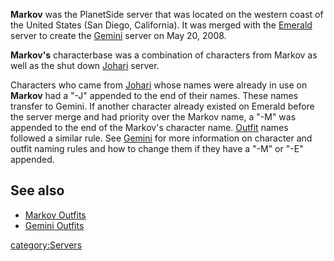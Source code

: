 **Markov** was the PlanetSide server that was located on the western
coast of the United States (San Diego, California). It was merged with
the [Emerald](Emerald.md) server to create the
[Gemini](Gemini.md) server on May 20, 2008.

**Markov's** characterbase was a combination of characters from Markov
as well as the shut down [Johari](Johari.md) server.

Characters who came from [Johari](Johari.md) whose names were
already in use on **Markov** had a "-J" appended to the end of their
names. These names transfer to Gemini. If another character already
existed on Emerald before the server merge and had priority over the
Markov name, a "-M" was appended to the end of the Markov's character
name. [Outfit](Outfit.md) names followed a similar rule. See
[Gemini](Gemini.md) for more information on character and outfit
naming rules and how to change them if they have a "-M" or "-E"
appended.

## See also

- [Markov Outfits](:Category:Markov_Outfits)
- [Gemini Outfits](:Category:Gemini_Outfits)

[category:Servers](category:Servers.md)
